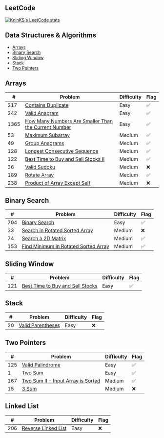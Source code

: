 ## LeetCode

[![KnlnKS's LeetCode stats](https://leetcode-stats-six.vercel.app/?username=joshdavidang)](https://github.com/KnlnKS/leetcode-stats)

## Data Structures & Algorithms

- [Arrays](https://github.com/joshuadavidang/data-structures-and-algorithms#arrays)
- [Binary Search](https://github.com/joshuadavidang/data-structures-and-algorithms#binary-search)
- [Sliding Window](https://github.com/joshuadavidang/data-structures-and-algorithms#sliding-window)
- [Stack](https://github.com/joshuadavidang/data-structures-and-algorithms#stack)
- [Two Pointers](https://github.com/joshuadavidang/data-structures-and-algorithms#two-pointers)

## Arrays

| #    | Problem                                                                                                                                                 | Difficulty | Flag |
| ---- | ------------------------------------------------------------------------------------------------------------------------------------------------------- | ---------- | ---- |
| 217  | [Contains Duplicate](https://leetcode.com/problems/contains-duplicate/)                                                                                 | Easy       | ✅   |
| 242  | [Valid Anagram](https://leetcode.com/problems/valid-anagram/)                                                                                           | Easy       | ✅   |
| 1365 | [How Many Numbers Are Smaller Than the Current Number](https://leetcode.com/problems/how-many-numbers-are-smaller-than-the-current-number/description/) | Easy       | ✅   |
| 53   | [Maximum Subarray](https://leetcode.com/problems/maximum-subarray/)                                                                                     | Medium     | ✅   |
| 49   | [Group Anagrams](https://leetcode.com/problems/group-anagrams/)                                                                                         | Medium     | ✅   |
| 128  | [Longest Consecutive Sequence](https://leetcode.com/problems/longest-consecutive-sequence/)                                                             | Medium     | ✅   |
| 122  | [Best Time to Buy and Sell Stocks II](https://leetcode.com/problems/best-time-to-buy-and-sell-stock-ii/)                                                | Medium     | ✅   |
| 36   | [Valid Sudoku](https://leetcode.com/problems/valid-sudoku/)                                                                                             | Medium     | ❌   |
| 189  | [Rotate Array](https://leetcode.com/problems/rotate-array/)                                                                                             | Medium     | ✅   |
| 238  | [Product of Array Except Self](https://leetcode.com/problems/product-of-array-except-self/)                                                             | Medium     | ❌   |

## Binary Search

| #   | Problem                                                                                                     | Difficulty | Flag |
| --- | ----------------------------------------------------------------------------------------------------------- | ---------- | ---- |
| 704 | [Binary Search](https://leetcode.com/problems/binary-search/)                                               | Easy       | ✅   |
| 33  | [Search in Rotated Sorted Array](https://leetcode.com/problems/search-in-rotated-sorted-array/)             | Medium     | ❌   |
| 74  | [Search a 2D Matrix](https://leetcode.com/problems/search-a-2d-matrix/)                                     | Medium     | ✅   |
| 153 | [Find Minimum in Rotated Sorted Array](https://leetcode.com/problems/find-minimum-in-rotated-sorted-array/) | Medium     | ✅   |

## Sliding Window

| #   | Problem                                                                                            | Difficulty | Flag |
| --- | -------------------------------------------------------------------------------------------------- | ---------- | ---- |
| 121 | [Best Time to Buy and Sell Stocks](https://leetcode.com/problems/best-time-to-buy-and-sell-stock/) | Easy       | ✅   |

## Stack

| #   | Problem                                                               | Difficulty | Flag |
| --- | --------------------------------------------------------------------- | ---------- | ---- |
| 20  | [Valid Parentheses](https://leetcode.com/problems/valid-parentheses/) | Easy       | ❌   |

## Two Pointers

| #   | Problem                                                                                               | Difficulty | Flag |
| --- | ----------------------------------------------------------------------------------------------------- | ---------- | ---- |
| 125 | [Valid Palindrome](https://leetcode.com/problems/valid-palindrome/)                                   | Easy       | ✅   |
| 1   | [Two Sum](https://leetcode.com/problems/two-sum/)                                                     | Easy       | ✅   |
| 167 | [Two Sum II - Input Array is Sorted](https://leetcode.com/problems/two-sum-ii-input-array-is-sorted/) | Medium     | ✅   |
| 15  | [3 Sum](https://leetcode.com/problems/3sum/)                                                          | Medium     | ❌   |

## Linked List

| #   | Problem                                                                   | Difficulty | Flag |
| --- | ------------------------------------------------------------------------- | ---------- | ---- |
| 206 | [Reverse Linked List](https://leetcode.com/problems/reverse-linked-list/) | Easy       | ❌   |
